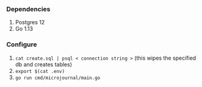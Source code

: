 ### Dependencies
1. Postgres 12
2. Go 1.13
### Configure
1. `cat create.sql | psql < connection string >` (this wipes the specified db and creates tables)
2. `export $(cat .env)`
3. `go run cmd/microjournal/main.go`

